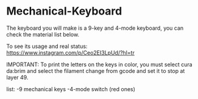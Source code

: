 # Mechanical-Keyboard

The keyboard you will make is a 9-key and 4-mode keyboard, you can check the material list below.

To see its usage and real status: https://www.instagram.com/p/Ceo2EI3LpUd/?hl=tr

IMPORTANT: To print the letters on the keys in color, you must select cura da:brim and select the filament change from gcode and set it to stop at layer 49.

list:
-9 mechanical keys
-4-mode switch (red ones)
